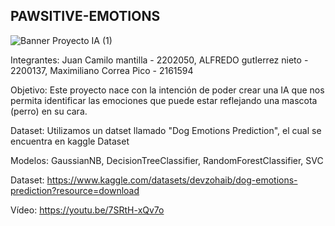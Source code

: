 ## PAWSITIVE-EMOTIONS

![Banner Proyecto IA (1)](https://github.com/Maxito06/Proyecto_Final_IA/assets/117324114/cb5162f3-e75f-452e-92f2-1fa87253a2d7)




Integrantes: Juan Camilo mantilla - 2202050, ALFREDO gutIerrez nieto - 2200137, Maximiliano Correa Pico - 2161594


Objetivo: Este proyecto nace con la intención de poder crear una IA que nos permita identificar las emociones que puede estar reflejando una mascota (perro) en su cara. 


Dataset: Utilizamos un datset llamado "Dog Emotions Prediction", el cual se encuentra en kaggle Dataset


Modelos: GaussianNB, DecisionTreeClassifier, RandomForestClassifier, SVC

Dataset: https://www.kaggle.com/datasets/devzohaib/dog-emotions-prediction?resource=download

Vídeo: https://youtu.be/7SRtH-xQv7o

